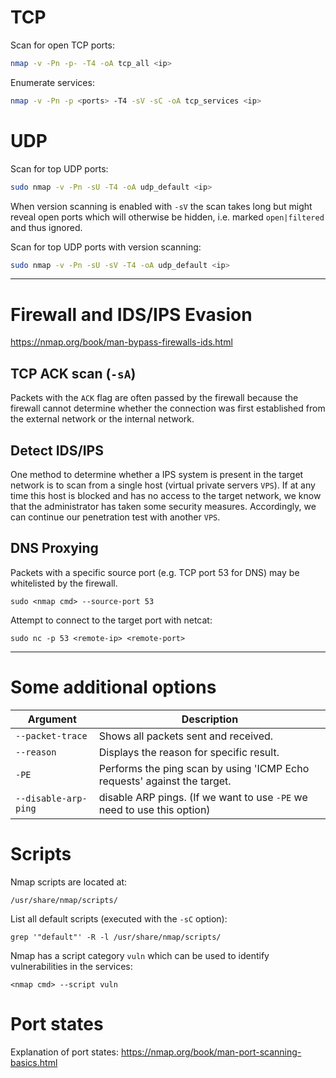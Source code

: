 # TCP

Scan for open TCP ports:
```bash
nmap -v -Pn -p- -T4 -oA tcp_all <ip>
```

Enumerate services:
```bash
nmap -v -Pn -p <ports> -T4 -sV -sC -oA tcp_services <ip>
```

# UDP

Scan for top UDP ports:
```bash
sudo nmap -v -Pn -sU -T4 -oA udp_default <ip>
```

When version scanning is enabled with `-sV` the scan takes long but might reveal open ports which will otherwise be hidden, i.e. marked `open|filtered` and thus ignored.

Scan for top UDP ports with version scanning:
```bash
sudo nmap -v -Pn -sU -sV -T4 -oA udp_default <ip>
```

---
# Firewall and IDS/IPS Evasion

https://nmap.org/book/man-bypass-firewalls-ids.html

## TCP ACK scan (`-sA`)

Packets with the `ACK` flag are often passed by the firewall because the firewall cannot determine whether the connection was first established from the external network or the internal network.

## Detect IDS/IPS

One method to determine whether a IPS system is present in the target network is to scan from a single host (virtual private servers `VPS`). If at any time this host is blocked and has no access to the target network, we know that the administrator has taken some security measures. Accordingly, we can continue our penetration test with another `VPS`.

## DNS Proxying

Packets with a specific source port (e.g. TCP port 53 for DNS) may be whitelisted by the firewall.
```
sudo <nmap cmd> --source-port 53
```

Attempt to connect to the target port with netcat:
```
sudo nc -p 53 <remote-ip> <remote-port>
```

---
# Some additional options

| Argument             | Description                                                              |
| -------------------- | ------------------------------------------------------------------------ |
| `--packet-trace`     | Shows all packets sent and received.                                     |
| `--reason`           | Displays the reason for specific result.                                 |
| `-PE`                | Performs the ping scan by using 'ICMP Echo requests' against the target. |
| `--disable-arp-ping` | disable ARP pings. (If we want to use `-PE` we need to use this option)  |
# Scripts

Nmap scripts are located at:
```
/usr/share/nmap/scripts/
```

List all default scripts (executed with the `-sC` option): 
```
grep '"default"' -R -l /usr/share/nmap/scripts/
```

Nmap has a script category `vuln` which can be used to identify vulnerabilities in the services:
```
<nmap cmd> --script vuln
```

# Port states

Explanation of port states: https://nmap.org/book/man-port-scanning-basics.html 